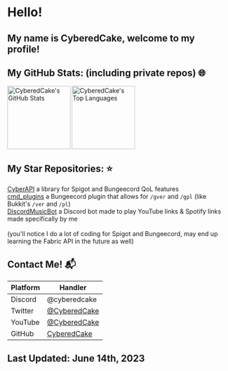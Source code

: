 # Hello!
## My name is CyberedCake, welcome to my profile!

## **My GitHub Stats:** (including private repos) :globe_with_meridians:
<p>
  <a href="#">
    <img align="left" height="144em" src="https://github-readme-stats.vercel.app/api?username=cyberedcake&count_private=true&show_icons=true&theme=radical" alt="CyberedCake's GitHub Stats" />
  </a>
  
  <a href="#">
    <img align="center" height="144em" src="https://github-readme-stats.vercel.app/api/top-langs/?username=cyberedcake&layout=compact&theme=radical" alt="CyberedCake's Top Languages" />
  </a>
  
</p>

## **My Star Repositories:** :star:
[CyberAPI](https://github.com/CyberedCake/CyberAPI) a library for Spigot and Bungeecord QoL features <br>
[cmd_plugins](https://github.com/CyberedCake/cmd_plugins) a Bungeecord plugin that allows for `/gver` and `/gpl` (like Bukkit's `/ver` and `/pl`) <br>
[DiscordMusicBot](https://github.com/CyberedCake/DiscordMusicBot) a Discord bot made to play YouTube links & Spotify links made specifically by me
<br> <br>
(you'll notice I do a lot of coding for Spigot and Bungeecord, may end up learning the Fabric API in the future as well)

## Contact Me! :mailbox_with_mail:
| Platform   | Handler                                            |
| ---------- | -------------------------------------------------- |
| Discord    | @cyberedcake                                       |
| Twitter    | [@CyberedCake](https://twitter.com/CyberedCake)    |
| YouTube    | [@CyberedCake](https://youtube.com/@CyberedCake)   |
| GitHub     | [CyberedCake](https://github.com/CyberedCake)      |

## Last Updated: June 14th, 2023
